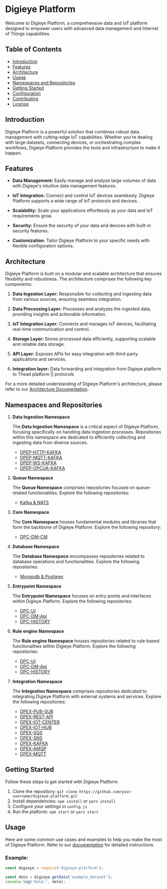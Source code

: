 # Digieye Platform

Welcome to Digieye Platform, a comprehensive data and IoT platform designed to empower users with advanced data management and Internet of Things capabilities.

## Table of Contents
- [Introduction](#introduction)
- [Features](#features)
- [Architecture](#architecture)
- [Usage](#usage)
- [Namespaces and Repositories](#namespaces-and-repositories)
- [Getting Started](#getting-started)
- [Configuration](#configuration)
- [Contributing](#contributing)
- [License](#license)

## Introduction

Digieye Platform is a powerful solution that combines robust data management with cutting-edge IoT capabilities. Whether you're dealing with large datasets, connecting devices, or orchestrating complex workflows, Digieye Platform provides the tools and infrastructure to make it happen.

## Features

- **Data Management:** Easily manage and analyze large volumes of data with Digieye's intuitive data management features.
  
- **IoT Integration:** Connect and control IoT devices seamlessly. Digieye Platform supports a wide range of IoT protocols and devices.

- **Scalability:** Scale your applications effortlessly as your data and IoT requirements grow.

- **Security:** Ensure the security of your data and devices with built-in security features.

- **Customization:** Tailor Digieye Platform to your specific needs with flexible configuration options.

## Architecture

Digieye Platform is built on a modular and scalable architecture that ensures flexibility and robustness. The architecture comprises the following key components:

1. **Data Ingestion Layer:** Responsible for collecting and ingesting data from various sources, ensuring seamless integration.

2. **Data Processing Layer:** Processes and analyzes the ingested data, providing insights and actionable information.

3. **IoT Integration Layer:** Connects and manages IoT devices, facilitating real-time communication and control.

4. **Storage Layer:** Stores processed data efficiently, supporting scalable and reliable data storage.

5. **API Layer:** Exposes APIs for easy integration with third-party applications and services.

6. **Integration layer:** Data forwarding and integration from Digieye platform to Thead platform || protocols

For a more detailed understanding of Digieye Platform's architecture, please refer to our [Architecture Documentation](docs/architecture.md).

## Namespaces and Repositories

1. **Data Ingestion Namespace**

   The **Data Ingestion Namespace** is a critical aspect of Digieye Platform, focusing specifically on handling data ingestion processes. Repositories within this namespace are dedicated to efficiently collecting and ingesting data from diverse sources.
   - [DPEP-HTTP-KAFKA](https://github.com/DIGI-DATA/DPEP-HTTP-KAFKA)
   - [DPEP-MQTT-KAFKA](https://github.com/DIGI-DATA/DPEP-MQTT-KAFKA)
   - [DPEP-WS-KAFKA](https://github.com/DIGI-DATA/DPEP-WS-KAFKA)
   - [DPEP-OPCUA-KAFKA](https://github.com/DIGI-DATA/DPEP-OPCUA-KAFKA)

2. **Queue Namespace**

   The **Queue Namespace** comprises repositories focused on queue-related functionalities. Explore the following repositories:

   - [Kafka & NATS](https://github.com/DIGI-DATA/DP-Infrastructure.git)

3. **Core Namespace**

   The **Core Namespace** houses fundamental modules and libraries that form the backbone of Digieye Platform. Explore the following repository:

   - [DPC-DM-CM](https://github.com/DIGI-DATA/DPC-DM-CM)

4. **Database Namespace**

   The **Database Namespace** encompasses repositories related to database operations and functionalities. Explore the following repositories:

   - [Mongodb & Postgres](https://github.com/DIGI-DATA/DP-Infrastructure.git)

5. **Entrypoint Namespace**

   The **Entrypoint Namespace** focuses on entry points and interfaces within Digieye Platform. Explore the following repositories:

   - [DPC-UI](https://github.com/DIGI-DATA/DPC-UI)
   - [DPC-DM-Api](https://github.com/DIGI-DATA/DPC-DM-Api)
   - [DPC-HISTORY](https://github.com/DIGI-DATA/DPC-HISTORY)

6. **Rule engine Namespace**

   The **Rule engine Namespace** houses repositories related to rule-based functionalities within Digieye Platform. Explore the following repositories:

   - [DPC-UI](https://github.com/DIGI-DATA/DPC-UI)
   - [DPC-DM-Api](https://github.com/DIGI-DATA/DPC-DM-Api)
   - [DPC-HISTORY](https://github.com/DIGI-DATA/DPC-HISTORY)

7. **Integration Namespace**

   The **Integration Namespace** comprises repositories dedicated to integrating Digieye Platform with external systems and services. Explore the following repositories:

   - [DPEX-PUB-SUB](https://github.com/DIGI-DATA/DPEX-KAFKA-PUB-SUB)
   - [DPEX-REST-API](https://github.com/DIGI-DATA/DPEX-KAFKA-REST-API)
   - [DPEX-IOT-CENTER](https://github.com/DIGI-DATA/DPEX-KAFKA-IOT-CENTER)
   - [DPEX-IOT-HUB](https://github.com/DIGI-DATA/DPEX-KAFKA-IOT-HUB)
   - [DPEX-SQS](https://github.com/DIGI-DATA/DPEX-KAFKA-SQS)
   - [DPEX-SNS](https://github.com/DIGI-DATA/DPEX-KAFKA-SNS)
   - [DPEX-KAFKA](https://github.com/DIGI-DATA/DPEX-KAFKA-KAFKA)
   - [DPEX-AMQP](https://github.com/DIGI-DATA/DPEX-KAFKA-AMQP)
   - [DPEX-MQTT](https://github.com/DIGI-DATA/DPEX-KAFKA-MQTT)

<!-- Add more namespaces and repositories as needed -->

## Getting Started

Follow these steps to get started with Digieye Platform:

1. Clone the repository: `git clone https://github.com/your-username/digieye-platform.git`
2. Install dependencies: `npm install` or `yarn install`
3. Configure your settings in `config.js`
4. Run the platform: `npm start` or `yarn start`


## Usage

Here are some common use cases and examples to help you make the most of Digieye Platform. Refer to our [documentation](docs/) for detailed instructions.

### Example:

```javascript
const digieye = require('digieye-platform');

const data = digieye.getData('example_dataset');
console.log('Data:', data);
